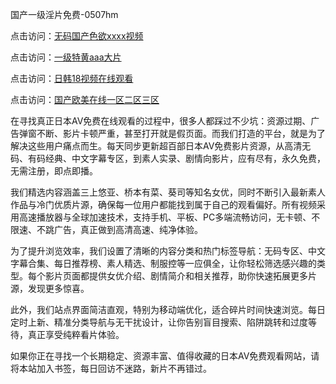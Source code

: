 国产一级淫片免费-0507hm


点击访问：<a href="https://bered.pages.dev/">无码国产色欲xxxx视频</a>

点击访问：<a href="https://fdhf-454.pages.dev/">一级特黄aaa大片</a>

点击访问：<a href="https://bered.pages.dev/">日韩18视频在线观看</a>

点击访问：<a href="https://rtj-3zo.pages.dev/">国产欧美在线一区二区三区</a>


在寻找真正日本AV免费在线观看的过程中，很多人都踩过不少坑：资源过期、广告弹窗不断、影片卡顿严重，甚至打开就是假页面。而我们打造的平台，就是为了解决这些用户痛点而生。每天同步更新超百部日本AV免费影片资源，从高清无码、有码经典、中文字幕专区，到素人实录、剧情向影片，应有尽有，永久免费，无需注册，即点即播。

我们精选内容涵盖三上悠亚、桥本有菜、葵司等知名女优，同时不断引入最新素人作品与冷门优质片源，确保每一位用户都能找到属于自己的观看偏好。所有视频采用高速播放器与全球加速技术，支持手机、平板、PC多端流畅访问，无卡顿、不限速、不跳广告，真正做到高清高速、纯净体验。

为了提升浏览效率，我们设置了清晰的内容分类和热门标签导航：无码专区、中文字幕合集、每日推荐榜、素人精选、制服控等一应俱全，让你轻松筛选感兴趣的类型。每个影片页面都提供女优介绍、剧情简介和相关推荐，助你快速拓展更多片源，发现更多惊喜。

此外，我们站点界面简洁直观，特别为移动端优化，适合碎片时间快速浏览。每日定时上新、精准分类导航与无干扰设计，让你告别盲目搜索、陷阱跳转和过度等待，真正享受纯粹看片体验。

如果你正在寻找一个长期稳定、资源丰富、值得收藏的日本AV免费观看网站，请将本站加入书签，每日回访不迷路，新片不再错过。

<span style="display:none;">[Canonical link]( ）</span>
